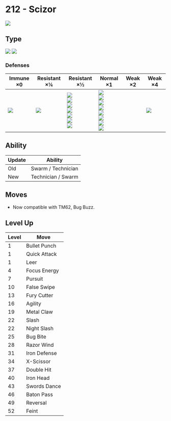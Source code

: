 # 212 - Scizor
![][212]

## Type

![][bug]  ![][steel]

### Defenses

Immune ×0       | Resistant ×¼   | Resistant ×½                                                                                             | Normal ×1                                                                                                                     | Weak ×2 | Weak ×4       | 
---             | ---            | ---                                                                                                      | ---                                                                                                                           | ---     | ---           | 
![][poison]<br> | ![][grass]<br> | ![][normal]<br> ![][bug]<br> ![][steel]<br> ![][psychic]<br> ![][ice]<br> ![][dragon]<br> ![][fairy]<br> | ![][fighting]<br> ![][flying]<br> ![][ground]<br> ![][rock]<br> ![][ghost]<br> ![][water]<br> ![][electric]<br> ![][dark]<br> |         | ![][fire]<br> | 

## Ability

Update | Ability            | 
---    | ---                | 
Old    | Swarm / Technician | 
New    | Technician / Swarm | 

## Moves

 - Now compatible with TM62, Bug Buzz.

## Level Up

Level | Move         | 
---   | ---          | 
1     | Bullet Punch | 
1     | Quick Attack | 
1     | Leer         | 
4     | Focus Energy | 
7     | Pursuit      | 
10    | False Swipe  | 
13    | Fury Cutter  | 
16    | Agility      | 
19    | Metal Claw   | 
22    | Slash        | 
22    | Night Slash  | 
25    | Bug Bite     | 
28    | Razor Wind   | 
31    | Iron Defense | 
34    | X-Scissor    | 
37    | Double Hit   | 
40    | Iron Head    | 
43    | Swords Dance | 
46    | Baton Pass   | 
49    | Reversal     | 
52    | Feint        | 

[212]: ../img/pokemon/212.png
[normal]: ../img/types/normal.png
[fire]: ../img/types/fire.png
[fighting]: ../img/types/fighting.png
[water]: ../img/types/water.png
[flying]: ../img/types/flying.png
[grass]: ../img/types/grass.png
[poison]: ../img/types/poison.png
[electric]: ../img/types/electric.png
[ground]: ../img/types/ground.png
[psychic]: ../img/types/psychic.png
[rock]: ../img/types/rock.png
[ice]: ../img/types/ice.png
[bug]: ../img/types/bug.png
[dragon]: ../img/types/dragon.png
[ghost]: ../img/types/ghost.png
[dark]: ../img/types/dark.png
[steel]: ../img/types/steel.png
[fairy]: ../img/types/fairy.png
